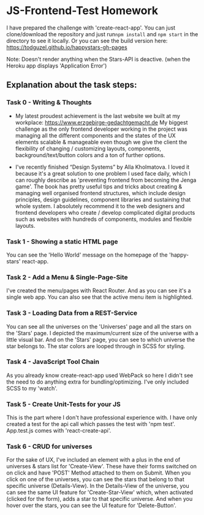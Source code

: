 # JS-Frontend-Test Homework

I have prepared the challenge with 'create-react-app'.
You can just clone/download the repository and just run`npm install` and `npm start` in the directory to see it locally.
Or you can see the build version here: https://todguzel.github.io/happystars-gh-pages

Note: Doesn't render anything when the Stars-API is deactive. (when the Heroku app displays 'Application Error')

## Explanation about the task steps:

### Task 0 - Writing & Thoughts

* My latest proudest achievement is the last website we built at my workplace: https://www.erzgebirge-gedachtgemacht.de
My biggest challenge as the only frontend developer working in the project was managing all the different components and the states of the UX elements scalable & manageable even though we give the client the flexibility of changing / customizing layouts, components, background/text/button colors and a ton of further options.

* I've recently finished “Design Systems” by Alla Kholmatova. I loved it because it's a great solution to one problem I used face daily, which I can roughly describe as 'preventing frontend from becoming the Jenga game'. The book has pretty useful tips and tricks about creating & managing well organised frontend structures, which include design principles, design guidelines, component libraries and sustaining that whole system. I absolutely recommend it to the web designers and frontend developers who create / develop complicated digital products such as websites with hundreds of components, modules and flexible layouts.

### Task 1 - Showing a static HTML page

You can see the 'Hello World' message on the homepage of the 'happy-stars' react-app.

### Task 2 - Add a Menu & Single-Page-Site

I've created the menu/pages with React Router. And as you can see it's a single web app. You can also see that the active menu item is highlighted.

### Task 3 - Loading Data from a REST-Service

You can see all the universes on the 'Universes' page and all the stars on the 'Stars' page.
I depicted the maximum/current size of the universe with a little visual bar. And on the 'Stars' page, you can see to which universe the star belongs to. The star colors are looped through in SCSS for styling.

### Task 4 - JavaScript Tool Chain

As you already know create-react-app used WebPack so here I didn't see the need to do anything extra for bundling/optimizing. I've only included SCSS to my 'watch'.

### Task 5 - Create Unit-Tests for your JS

This is the part where I don't have professional experience with. I have only created a test for the api call which passes the test with 'npm test'. App.test.js comes with 'react-create-api'.

### Task 6 - CRUD for universes

For the sake of UX, I've included an element with a plus in the end of universes & stars list for 'Create-View'. These have their forms switched on on click and have 'POST' Method attached to them on Submit. When you click on one of the universes, you can see the stars that belong to that specific universe (Details-View). In the Details-View of the universe, you can see the same UI feature for 'Create-Star-View' which, when activated (clicked for the form), adds a star to that specific universe. And when you hover over the stars, you can see the UI feature for 'Delete-Button'.
